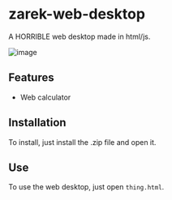 # zarek-web-desktop
A HORRIBLE web desktop made  in html/js.

![image](https://github.com/water-logger/zarek-web-desktop/assets/101909986/b36c5220-639a-4e58-95ae-b9a1bf38f38e)


## Features
* Web calculator

## Installation
To install, just install the .zip file and open it.

## Use
To use the web desktop, just open `thing.html`.
